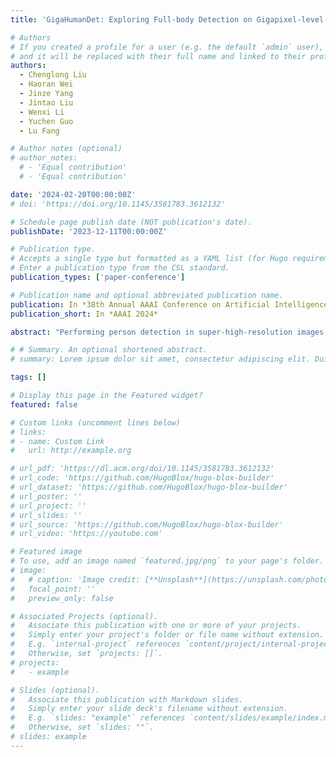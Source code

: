 ```yaml
---
title: 'GigaHumanDet: Exploring Full-body Detection on Gigapixel-level Images'

# Authors
# If you created a profile for a user (e.g. the default `admin` user), write the username (folder name) here
# and it will be replaced with their full name and linked to their profile.
authors:
  - Chenglong Liu
  - Haoran Wei
  - Jinze Yang
  - Jintao Liu
  - Wenxi Li
  - Yuchen Guo
  - Lu Fang

# Author notes (optional)
# author_notes:
  # - 'Equal contribution'
  # - 'Equal contribution'

date: '2024-02-20T00:00:00Z'
# doi: 'https://doi.org/10.1145/3581783.3612132'

# Schedule page publish date (NOT publication's date).
publishDate: '2023-12-11T00:00:00Z'

# Publication type.
# Accepts a single type but formatted as a YAML list (for Hugo requirements).
# Enter a publication type from the CSL standard.
publication_types: ['paper-conference']

# Publication name and optional abbreviated publication name.
publication: In *38th Annual AAAI Conference on Artificial Intelligence*
publication_short: In *AAAI 2024*

abstract: "Performing person detection in super-high-resolution images has been a challenging task. For such a task, modern detectors, which usually encode a box using center and width/height, struggle with accuracy due to two factors: 1) Human characteristic: people come in various postures and the center with high freedom is difficult to capture robust visual pattern; 2) Image characteristic: due to vast scale diversity of input (gigapixel-level), distance regression (for width and height) is hard to pinpoint, especially for a person, with substantial scale, who is near the camera. To address these challenges, we propose GigaHumanDet, an innovative solution aimed at further enhancing detection accuracy for gigapixel-level images. GigaHumanDet employs the corner modeling method to avoid the potential issues of a high degree of freedom in center pinpointing. To better distinguish similar-looking persons and enforce instance consistency of corner pairs, an instance-guided learning approach is designed to capture discriminative individual semantics. Further, we devise reliable shape-aware bodyness equipped with a multi-precision strategy as the human corner matching guidance to be appropriately adapted to the single-view large scene. Experimental results on PANDA and STCrowd datasets show the superiority and strong applicability of our design. Notably, our model achieves 82.4% in term of AP, outperforming current state-of-the-arts by more than 10%."

# # Summary. An optional shortened abstract.
# summary: Lorem ipsum dolor sit amet, consectetur adipiscing elit. Duis posuere tellus ac convallis placerat. Proin tincidunt magna sed ex sollicitudin condimentum.

tags: []

# Display this page in the Featured widget?
featured: false

# Custom links (uncomment lines below)
# links:
# - name: Custom Link
#   url: http://example.org

# url_pdf: 'https://dl.acm.org/doi/10.1145/3581783.3612132'
# url_code: 'https://github.com/HugoBlox/hugo-blox-builder'
# url_dataset: 'https://github.com/HugoBlox/hugo-blox-builder'
# url_poster: ''
# url_project: ''
# url_slides: ''
# url_source: 'https://github.com/HugoBlox/hugo-blox-builder'
# url_video: 'https://youtube.com'

# Featured image
# To use, add an image named `featured.jpg/png` to your page's folder.
# image:
#   # caption: 'Image credit: [**Unsplash**](https://unsplash.com/photos/pLCdAaMFLTE)'
#   focal_point: ''
#   preview_only: false

# Associated Projects (optional).
#   Associate this publication with one or more of your projects.
#   Simply enter your project's folder or file name without extension.
#   E.g. `internal-project` references `content/project/internal-project/index.md`.
#   Otherwise, set `projects: []`.
# projects:
#   - example

# Slides (optional).
#   Associate this publication with Markdown slides.
#   Simply enter your slide deck's filename without extension.
#   E.g. `slides: "example"` references `content/slides/example/index.md`.
#   Otherwise, set `slides: ""`.
# slides: example
---
```


<!-- {{% callout note %}}
Click the _Cite_ button above to demo the feature to enable visitors to import publication metadata into their reference management software.
{{% /callout %}}

{{% callout note %}}
Create your slides in Markdown - click the _Slides_ button to check out the example.
{{% /callout %}} -->

<!-- Add the publication's **full text** or **supplementary notes** here. You can use rich formatting such as including [code, math, and images](https://docs.hugoblox.com/content/writing-markdown-latex/). -->
